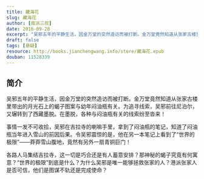 ```yaml
---
title: 藏海花
slug: 藏海花
author: [南派三叔]
date: 2016-09-28
excerpt: "吴邪五年的平静生活，因金万堂的突然造访而被打断。金万堂竟然知道从张家古楼里带出的月光石上的蝎子图案与幼年闷油瓶有关。。"
draft: false
tags: [悬疑]
resource: http://books.jianchengwang.info/store/藏海花.epub
douban: 11528339
---
```


## 简介

吴邪五年的平静生活，因金万堂的突然造访而被打断。金万堂竟然知道从张家古楼里带出的月光石上的蝎子图案与幼年闷油瓶有关。为追寻线索，吴邪前往尼泊尔，又辗转到了西藏墨脱。在墨脱，各种与闷油瓶有关的线索纷至沓来！

事情一发不可收拾，吴邪在吉拉寺的喇嘛手里，拿到了闷油瓶的笔记，知道了闷油瓶当年进入雪山的前因后果。令吴邪震惊的是，他在另一本笔记上看到了“世界的极限”——莽莽雪山腹地，竟然有另外一扇青铜巨门！

各路人马集结吉拉寺，这一切是巧合还是有人蓄意安排？那神秘的蝎子究竟有何寓意？“世界的极限”到底是什么？为什么吴邪是唯一能够拯救张家的人？港派张家人是否可信，他们是图谋不轨还是完成使命？

